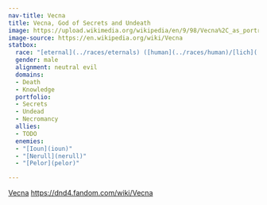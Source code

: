 ```yaml
---
nav-title: Vecna
title: Vecna, God of Secrets and Undeath
image: https://upload.wikimedia.org/wikipedia/en/9/98/Vecna%2C_as_portrayed_in_3rd_Edition.jpg
image-source: https://en.wikipedia.org/wiki/Vecna
statbox:
  race: "[eternal](../races/eternals) ([human](../races/human)/[lich](../races/undead#lich))"
  gender: male
  alignment: neutral evil
  domains:
  - Death
  - Knowledge
  portfolio:
  - Secrets
  - Undead
  - Necromancy
  allies:
  - TODO
  enemies:
  - "[Ioun](ioun)"
  - "[Nerull](nerull)"
  - "[Pelor](pelor)"

---
```


[Vecna](https://en.wikipedia.org/wiki/Vecna)
https://dnd4.fandom.com/wiki/Vecna
